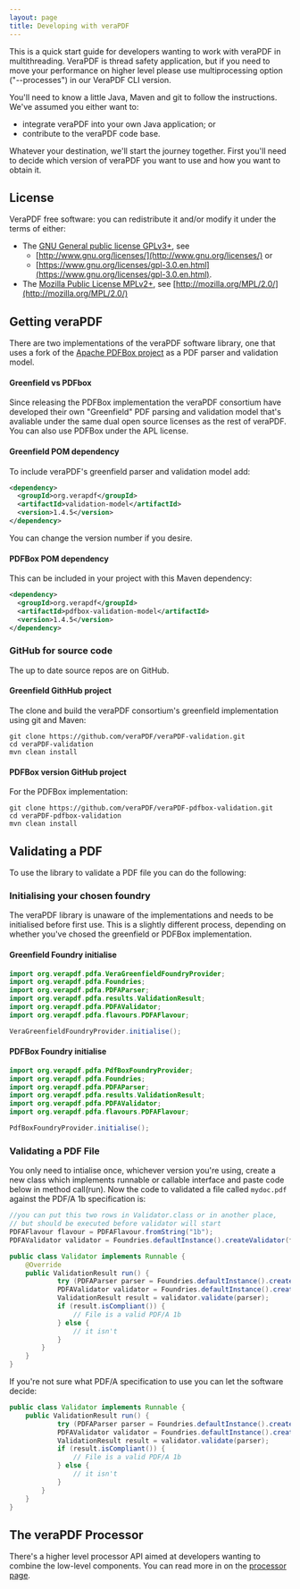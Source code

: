 ```yaml
---
layout: page
title: Developing with veraPDF
---
```


This is a quick start guide for developers wanting to work with veraPDF in multithreading. 
VeraPDF is thread safety application,
but if you need to move your performance on higher level please use multiprocessing option ("--processes")
in our VeraPDF CLI version. 

You'll need to know a little Java, Maven and git to follow the instructions. We've
assumed you either want to:

- integrate veraPDF into your own Java application; or
- contribute to the veraPDF code base.

Whatever your destination, we'll start the journey together. First you'll need to
decide which version of veraPDF you want to use and how you want to obtain it.

License
-------
VeraPDF free software: you can redistribute it and/or modify it under the terms
of either:

- The [GNU General public license GPLv3+](LICENSE.GPL), see
  - [http://www.gnu.org/licenses/](http://www.gnu.org/licenses/) or
  - [https://www.gnu.org/licenses/gpl-3.0.en.html](https://www.gnu.org/licenses/gpl-3.0.en.html).
- The [Mozilla Public License MPLv2+](LICENSE.MPL), see
  [http://mozilla.org/MPL/2.0/](http://mozilla.org/MPL/2.0/)

Getting veraPDF
---------------
There are two implementations of the veraPDF software library, one that uses a
fork of the [Apache PDFBox project](https://github.com/veraPDF/veraPDF-pdfbox)
as a PDF parser and validation model. 

#### Greenfield vs PDFbox

Since releasing the PDFBox implementation
the veraPDF consortium have developed their own "Greenfield" PDF parsing and validation model 
that's avaliable under the same dual open source licenses as the rest of veraPDF.
You can also use PDFBox under the APL license.

#### Greenfield POM dependency
To include veraPDF's greenfield parser and validation model add:

```xml
<dependency>
  <groupId>org.verapdf</groupId>
  <artifactId>validation-model</artifactId>
  <version>1.4.5</version>
</dependency>
```

You can change the version number if you desire.

#### PDFBox POM dependency
This can be included in your project with this Maven dependency:

```xml
<dependency>
  <groupId>org.verapdf</groupId>
  <artifactId>pdfbox-validation-model</artifactId>
  <version>1.4.5</version>
</dependency>
```

### GitHub for source code
The up to date source repos are on GitHub.

#### Greenfield GithHub project
The clone and build the veraPDF consortium's greenfield implementation using git
and Maven:

```shell
git clone https://github.com/veraPDF/veraPDF-validation.git
cd veraPDF-validation
mvn clean install
```

#### PDFBox version GitHub project
For the PDFBox implementation:

```shell
git clone https://github.com/veraPDF/veraPDF-pdfbox-validation.git
cd veraPDF-pdfbox-validation
mvn clean install
```

Validating a PDF
----------------
To use the library to validate a PDF file you can do the following:

### Initialising your chosen foundry
The veraPDF library is unaware of the implementations and needs to be
initialised before first use. This is a slightly different process, depending on
whether you've chosed the greenfield or PDFBox implementation.

#### Greenfield Foundry initialise

```java
import org.verapdf.pdfa.VeraGreenfieldFoundryProvider;
import org.verapdf.pdfa.Foundries;
import org.verapdf.pdfa.PDFAParser;
import org.verapdf.pdfa.results.ValidationResult;
import org.verapdf.pdfa.PDFAValidator;
import org.verapdf.pdfa.flavours.PDFAFlavour;

VeraGreenfieldFoundryProvider.initialise();
```

#### PDFBox Foundry initialise

```java
import org.verapdf.pdfa.PdfBoxFoundryProvider;
import org.verapdf.pdfa.Foundries;
import org.verapdf.pdfa.PDFAParser;
import org.verapdf.pdfa.results.ValidationResult;
import org.verapdf.pdfa.PDFAValidator;
import org.verapdf.pdfa.flavours.PDFAFlavour;

PdfBoxFoundryProvider.initialise();
```

### Validating a PDF File
You only need to intialise once, whichever version you're using, 
create a new class which implements runnable or callable interface 
and paste code below in method call(run).
Now the code to validated a file called `mydoc.pdf` against the PDF/A 1b specification is:
```java
//you can put this two rows in Validator.class or in another place,
// but should be executed before validator will start
PDFAFlavour flavour = PDFAFlavour.fromString("1b");
PDFAValidator validator = Foundries.defaultInstance().createValidator(flavour, false);

public class Validator implements Runnable {
    @Override
    public ValidationResult run() {
	        try (PDFAParser parser = Foundries.defaultInstance().createParser(new FileInputStream("mydoc.pdf"))) {
            PDFAValidator validator = Foundries.defaultInstance().createValidator(parser.getFlavour(), false);
            ValidationResult result = validator.validate(parser);
            if (result.isCompliant()) {
                // File is a valid PDF/A 1b
            } else {
                // it isn't
            }
        }
    }
}
```

If you're not sure what PDF/A specification to use you can let the software decide:

```java
public class Validator implements Runnable {
    public ValidationResult run() {
	        try (PDFAParser parser = Foundries.defaultInstance().createParser(new FileInputStream("mydoc.pdf"))) {
            PDFAValidator validator = Foundries.defaultInstance().createValidator(parser.getFlavour(), false);
            ValidationResult result = validator.validate(parser);
            if (result.isCompliant()) {
                // File is a valid PDF/A 1b
            } else {
                // it isn't
            }
        }
    }
}
```

The veraPDF Processor
---------------------
There's a higher level processor API aimed at developers wanting to combine the
low-level components. You can read more in on the [processor page](processor).
